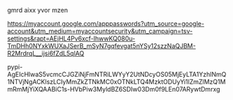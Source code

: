 

gmrd aixx yvor mzen


https://myaccount.google.com/apppasswords?utm_source=google-account&utm_medium=myaccountsecurity&utm_campaign=tsv-settings&rapt=AEjHL4Pv6xcf-IhwwKQ080u-TmDHh0NYxkWUXaJSerB_mSyN7gqfevgat5nYSy12szzNaQJBM-R2MrdrqL__ijsi6fZdL5qlAQ



pypi-AgEIcHlwaS5vcmcCJGZiNjFmNTRiLWYyY2UtNDcyOS05MjEyLTA1YzhlNmQ1NTVjNgACKlszLCIyMmZkZTNkMC0xOTNkLTQ4MzktODUyYi1lZmZlMzQ1MmRmMjYiXQAABiC1s-HVbPiw3MyldBZ6SDIw03Dm0f9LEn07ARywtDmrxg